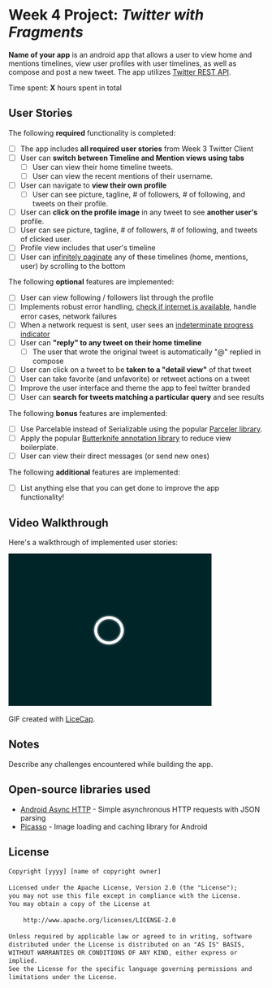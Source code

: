 # Week 4 Project: *Twitter with Fragments*

**Name of your app** is an android app that allows a user to view home and mentions timelines, view user profiles with user timelines, as well as compose and post a new tweet. The app utilizes [Twitter REST API](https://dev.twitter.com/rest/public).

Time spent: **X** hours spent in total

## User Stories

The following **required** functionality is completed:

* [ ] The app includes **all required user stories** from Week 3 Twitter Client
* [ ] User can **switch between Timeline and Mention views using tabs**
  * [ ] User can view their home timeline tweets.
  * [ ] User can view the recent mentions of their username.
* [ ] User can navigate to **view their own profile**
  * [ ] User can see picture, tagline, # of followers, # of following, and tweets on their profile.
* [ ] User can **click on the profile image** in any tweet to see **another user's** profile.
 * [ ] User can see picture, tagline, # of followers, # of following, and tweets of clicked user.
 * [ ] Profile view includes that user's timeline
* [ ] User can [infinitely paginate](http://guides.codepath.com/android/Endless-Scrolling-with-AdapterViews-and-RecyclerView) any of these timelines (home, mentions, user) by scrolling to the bottom

The following **optional** features are implemented:

* [ ] User can view following / followers list through the profile
* [ ] Implements robust error handling, [check if internet is available](http://guides.codepath.com/android/Sending-and-Managing-Network-Requests#checking-for-network-connectivity), handle error cases, network failures
* [ ] When a network request is sent, user sees an [indeterminate progress indicator](http://guides.codepath.com/android/Handling-ProgressBars#progress-within-actionbar)
* [ ] User can **"reply" to any tweet on their home timeline**
  * [ ] The user that wrote the original tweet is automatically "@" replied in compose
* [ ] User can click on a tweet to be **taken to a "detail view"** of that tweet
 * [ ] User can take favorite (and unfavorite) or retweet actions on a tweet
* [ ] Improve the user interface and theme the app to feel twitter branded
* [ ] User can **search for tweets matching a particular query** and see results

The following **bonus** features are implemented:

* [ ] Use Parcelable instead of Serializable using the popular [Parceler library](http://guides.codepath.com/android/Using-Parceler).
* [ ] Apply the popular [Butterknife annotation library](http://guides.codepath.com/android/Reducing-View-Boilerplate-with-Butterknife) to reduce view boilerplate.
* [ ] User can view their direct messages (or send new ones)

The following **additional** features are implemented:

* [ ] List anything else that you can get done to improve the app functionality!

## Video Walkthrough 

Here's a walkthrough of implemented user stories:

<img src='https://github.com/ilentt/TwitterClientUpdate/raw/master/app/src/main/res/drawable/demo.gif' title='Video Walkthrough' width='' alt='Video Walkthrough' />

GIF created with [LiceCap](http://www.cockos.com/licecap/).

## Notes

Describe any challenges encountered while building the app.

## Open-source libraries used

- [Android Async HTTP](https://github.com/loopj/android-async-http) - Simple asynchronous HTTP requests with JSON parsing
- [Picasso](http://square.github.io/picasso/) - Image loading and caching library for Android

## License

    Copyright [yyyy] [name of copyright owner]

    Licensed under the Apache License, Version 2.0 (the "License");
    you may not use this file except in compliance with the License.
    You may obtain a copy of the License at

        http://www.apache.org/licenses/LICENSE-2.0

    Unless required by applicable law or agreed to in writing, software
    distributed under the License is distributed on an "AS IS" BASIS,
    WITHOUT WARRANTIES OR CONDITIONS OF ANY KIND, either express or implied.
    See the License for the specific language governing permissions and
    limitations under the License.
